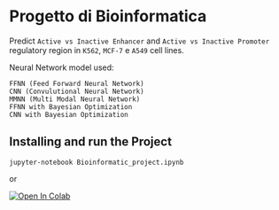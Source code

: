 # Progetto di Bioinformatica

Predict `Active vs Inactive Enhancer` and `Active vs Inactive Promoter` regulatory region in `K562`, `MCF-7` e `A549` cell lines.

Neural Network model used: 
```
FFNN (Feed Forward Neural Network)
CNN (Convulutional Neural Network)
MMNN (Multi Modal Neural Network)
FFNN with Bayesian Optimization
CNN with Bayesian Optimization
```

## Installing and run the Project

`jupyter-notebook Bioinformatic_project.ipynb`

or

[![Open In Colab](https://colab.research.google.com/assets/colab-badge.svg)](https://colab.research.google.com/drive/1cOccS4zjhms_I1Mpcs2LxfHYoCrX0slj)
